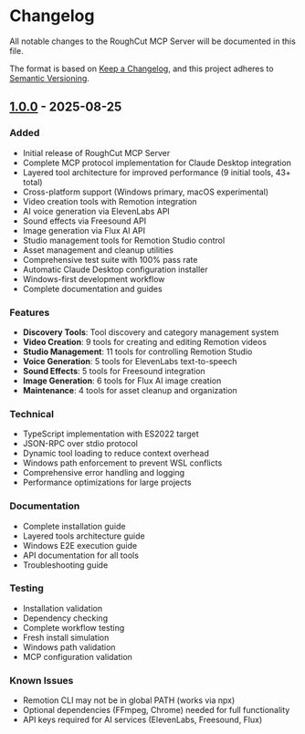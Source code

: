 # Changelog

All notable changes to the RoughCut MCP Server will be documented in this file.

The format is based on [Keep a Changelog](https://keepachangelog.com/en/1.0.0/),
and this project adheres to [Semantic Versioning](https://semver.org/spec/v2.0.0.html).

## [1.0.0] - 2025-08-25

### Added
- Initial release of RoughCut MCP Server
- Complete MCP protocol implementation for Claude Desktop integration
- Layered tool architecture for improved performance (9 initial tools, 43+ total)
- Cross-platform support (Windows primary, macOS experimental)
- Video creation tools with Remotion integration
- AI voice generation via ElevenLabs API
- Sound effects via Freesound API
- Image generation via Flux AI API
- Studio management tools for Remotion Studio control
- Asset management and cleanup utilities
- Comprehensive test suite with 100% pass rate
- Automatic Claude Desktop configuration installer
- Windows-first development workflow
- Complete documentation and guides

### Features
- **Discovery Tools**: Tool discovery and category management system
- **Video Creation**: 9 tools for creating and editing Remotion videos
- **Studio Management**: 11 tools for controlling Remotion Studio
- **Voice Generation**: 5 tools for ElevenLabs text-to-speech
- **Sound Effects**: 5 tools for Freesound integration
- **Image Generation**: 6 tools for Flux AI image creation
- **Maintenance**: 4 tools for asset cleanup and organization

### Technical
- TypeScript implementation with ES2022 target
- JSON-RPC over stdio protocol
- Dynamic tool loading to reduce context overhead
- Windows path enforcement to prevent WSL conflicts
- Comprehensive error handling and logging
- Performance optimizations for large projects

### Documentation
- Complete installation guide
- Layered tools architecture guide
- Windows E2E execution guide
- API documentation for all tools
- Troubleshooting guide

### Testing
- Installation validation
- Dependency checking
- Complete workflow testing
- Fresh install simulation
- Windows path validation
- MCP configuration validation

### Known Issues
- Remotion CLI may not be in global PATH (works via npx)
- Optional dependencies (FFmpeg, Chrome) needed for full functionality
- API keys required for AI services (ElevenLabs, Freesound, Flux)

[1.0.0]: https://github.com/yourusername/rough-cut-mcp/releases/tag/v1.0.0